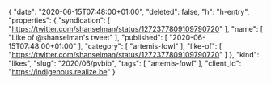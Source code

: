 {
  "date": "2020-06-15T07:48:00+01:00",
  "deleted": false,
  "h": "h-entry",
  "properties": {
    "syndication": [
      "https://twitter.com/shanselman/status/1272377809109790720"
    ],
    "name": [
      "Like of @shanselman's tweet"
    ],
    "published": [
      "2020-06-15T07:48:00+01:00"
    ],
    "category": [
      "artemis-fowl"
    ],
    "like-of": [
      "https://twitter.com/shanselman/status/1272377809109790720"
    ]
  },
  "kind": "likes",
  "slug": "2020/06/pvbib",
  "tags": [
    "artemis-fowl"
  ],
  "client_id": "https://indigenous.realize.be"
}
